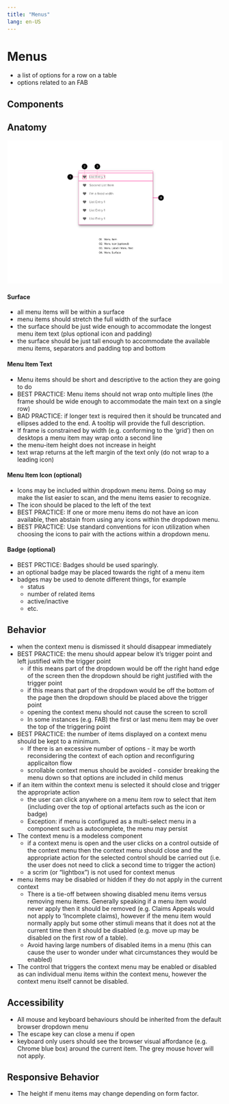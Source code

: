 ```yaml
---
title: "Menus"
lang: en-US
---
```


# Menus

- a list of options for a row on a table
- options related to an FAB

## Components

<ComponentCard component="FeatherDropdown" package="Dropdown" />

## Anatomy

![Anatomy](./Menus-web-resources/image/Menus_-_Anatomy.png)

#### Surface

- all menu items will be within a surface
- menu items should stretch the full width of the surface
- the surface should be just wide enough to accommodate the longest menu item text (plus optional icon and padding)
- the surface should be just tall enough to accommodate the available menu items, separators and padding top and bottom

#### Menu Item Text

- Menu items should be short and descriptive to the action they are going to do
- BEST PRACTICE: Menu items should not wrap onto multiple lines (the frame should be wide enough to accommodate the main text on a single row)
- BAD PRACTICE: if longer text is required then it should be truncated and ellipses added to the end. A tooltip will provide the full description.
- If frame is constrained by width (e.g. conforming to the ‘grid’) then on desktops a menu item may wrap onto a second line
- the menu-item height does not increase in height
- text wrap returns at the left margin of the text only (do not wrap to a leading icon)

#### Menu Item Icon (optional)

- Icons may be included within dropdown menu items. Doing so may make the list easier to scan, and the menu items easier to recognize.
- The icon should be placed to the left of the text
- BEST PRACTICE: If one or more menu items do not have an icon available, then abstain from using any icons within the dropdown menu.
- BEST PRACTICE: Use standard conventions for icon utilization when choosing the icons to pair with the actions within a dropdown menu.

#### Badge (optional)

- BEST PRCTICE: Badges should be used sparingly.
- an optional badge may be placed towards the right of a menu item
- badges may be used to denote different things, for example
  - status
  - number of related items
  - active/inactive
  - etc.

## Behavior

- when the context menu is dismissed it should disappear immediately
- BEST PRACTICE: the menu should appear below it’s trigger point and left justified with the trigger point
  - if this means part of the dropdown would be off the right hand edge of the screen then the dropdown should be right justified with the trigger point
  - if this means that part of the dropdown would be off the bottom of the page then the dropdown should be placed above the trigger point
  - opening the context menu should not cause the screen to scroll
  - In some instances (e.g. FAB) the first or last menu item may be over the top of the triggering point
- BEST PRACTICE: the number of items displayed on a context menu should be kept to a minimum.
  - If there is an excessive number of options - it may be worth reconsidering the context of each option and reconfiguring applicaiton flow
  - scrollable context menus should be avoided - consider breaking the menu down so that options are included in child menus
- if an item within the context menu is selected it should close and trigger the appropriate action
  - the user can click anywhere on a menu item row to select that item (including over the top of optional artefacts such as the icon or badge)
  - Exception: if menu is configured as a multi-select menu in a component such as autocomplete, the menu may persist
- The context menu is a modeless component
  - if a context menu is open and the user clicks on a control outside of the context menu then the context menu should close and the appropriate action for the selected control should be carried out (i.e. the user does not need to click a second time to trigger the action)
  - a scrim (or “lightbox”) is not used for context menus
- menu items may be disabled or hidden if they do not apply in the current context
  - There is a tie-off between showing disabled menu items versus removing menu items. Generally speaking if a menu item would never apply then it should be removed (e.g. Claims Appeals would not apply to ‘Incomplete claims), however if the menu item would normally apply but some other stimuli means that it does not at the current time then it should be disabled (e.g. move up may be disabled on the first row of a table).
  - Avoid having large numbers of disabled items in a menu (this can cause the user to wonder under what circumstances they would be enabled)
- The control that triggers the context menu may be enabled or disabled as can individual menu items within the context menu, however the context menu itself cannot be disabled.

## Accessibility

- All mouse and keyboard behaviours should be inherited from the default browser dropdown menu
- The escape key can close a menu if open
- keyboard only users should see the browser visual affordance (e.g. Chrome blue box) around the current item. The grey mouse hover will not apply.

## Responsive Behavior

- The height if menu items may change depending on form factor.
